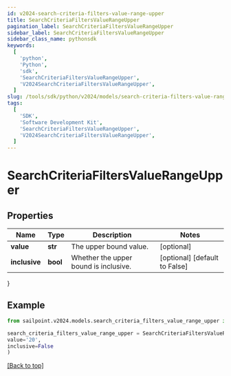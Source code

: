 ```yaml
---
id: v2024-search-criteria-filters-value-range-upper
title: SearchCriteriaFiltersValueRangeUpper
pagination_label: SearchCriteriaFiltersValueRangeUpper
sidebar_label: SearchCriteriaFiltersValueRangeUpper
sidebar_class_name: pythonsdk
keywords:
  [
    'python',
    'Python',
    'sdk',
    'SearchCriteriaFiltersValueRangeUpper',
    'V2024SearchCriteriaFiltersValueRangeUpper',
  ]
slug: /tools/sdk/python/v2024/models/search-criteria-filters-value-range-upper
tags:
  [
    'SDK',
    'Software Development Kit',
    'SearchCriteriaFiltersValueRangeUpper',
    'V2024SearchCriteriaFiltersValueRangeUpper',
  ]
---
```


# SearchCriteriaFiltersValueRangeUpper

## Properties

| Name | Type | Description | Notes |
| --- | --- | --- | --- |
| **value** | **str** | The upper bound value. | [optional] |
| **inclusive** | **bool** | Whether the upper bound is inclusive. | [optional] [default to False] |

}

## Example

```python
from sailpoint.v2024.models.search_criteria_filters_value_range_upper import SearchCriteriaFiltersValueRangeUpper

search_criteria_filters_value_range_upper = SearchCriteriaFiltersValueRangeUpper(
value='20',
inclusive=False
)

```

[[Back to top]](#)
